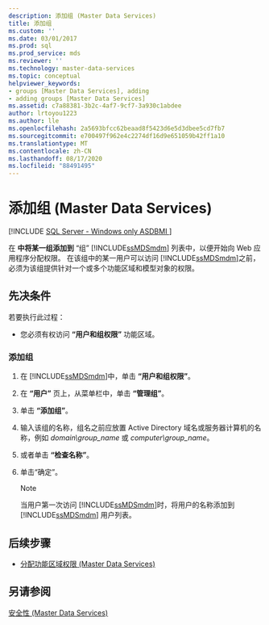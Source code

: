 ```yaml
---
description: 添加组 (Master Data Services)
title: 添加组
ms.custom: ''
ms.date: 03/01/2017
ms.prod: sql
ms.prod_service: mds
ms.reviewer: ''
ms.technology: master-data-services
ms.topic: conceptual
helpviewer_keywords:
- groups [Master Data Services], adding
- adding groups [Master Data Services]
ms.assetid: c7a88381-3b2c-4af7-9cf7-3a930c1abdee
author: lrtoyou1223
ms.author: lle
ms.openlocfilehash: 2a5693bfcc62beaad8f5423d6e5d3dbee5cd7fb7
ms.sourcegitcommit: e700497f962e4c2274df16d9e651059b42ff1a10
ms.translationtype: MT
ms.contentlocale: zh-CN
ms.lasthandoff: 08/17/2020
ms.locfileid: "88491495"
---
```

# <a name="add-a-group-master-data-services"></a>添加组 (Master Data Services)

[!INCLUDE [SQL Server - Windows only ASDBMI  ](../includes/applies-to-version/sql-windows-only-asdbmi.md)]

  在 **中将某一组添加到** “组” [!INCLUDE[ssMDSmdm](../includes/ssmdsmdm-md.md)] 列表中，以便开始向 Web 应用程序分配权限。 在该组中的某一用户可以访问 [!INCLUDE[ssMDSmdm](../includes/ssmdsmdm-md.md)]之前，必须为该组提供针对一个或多个功能区域和模型对象的权限。  
  
## <a name="prerequisites"></a>先决条件  
 若要执行此过程：  
  
-   您必须有权访问 **“用户和组权限”** 功能区域。  
  
### <a name="to-add-a-group"></a>添加组  
  
1.  在 [!INCLUDE[ssMDSmdm](../includes/ssmdsmdm-md.md)]中，单击 **“用户和组权限”**。  
  
2.  在 **“用户”** 页上，从菜单栏中，单击 **“管理组”**。  
  
3.  单击 **“添加组”**。  
  
4.  输入该组的名称，组名之前应放置 Active Directory 域名或服务器计算机的名称，例如 *domain\group_name* 或 *computer\group_name*。  
  
5.  或者单击 **“检查名称”**。  
  
6.  单击“确定”。  
  
    > [!NOTE]  
    >  当用户第一次访问 [!INCLUDE[ssMDSmdm](../includes/ssmdsmdm-md.md)]时，将用户的名称添加到 [!INCLUDE[ssMDSmdm](../includes/ssmdsmdm-md.md)] 用户列表。  
  
## <a name="next-steps"></a>后续步骤  
  
-   [分配功能区域权限 (Master Data Services)](../master-data-services/assign-functional-area-permissions-master-data-services.md)  
  
## <a name="see-also"></a>另请参阅  
 [安全性 (Master Data Services)](../master-data-services/security-master-data-services.md)  
  
  
